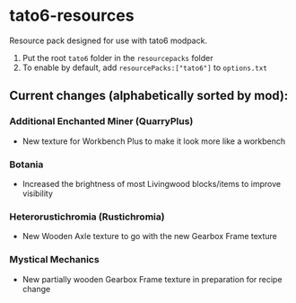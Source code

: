 # tato6-resources
Resource pack designed for use with tato6 modpack.

1. Put the root `tato6` folder in the `resourcepacks` folder
2. To enable by default, add `resourcePacks:["tato6"]` to `options.txt`

## Current changes (alphabetically sorted by mod):

### Additional Enchanted Miner (QuarryPlus)
- New texture for Workbench Plus to make it look more like a workbench

### Botania
- Increased the brightness of most Livingwood blocks/items to improve visibility

### Heterorustichromia (Rustichromia)
- New Wooden Axle texture to go with the new Gearbox Frame texture

### Mystical Mechanics
- New partially wooden Gearbox Frame texture in preparation for recipe change
